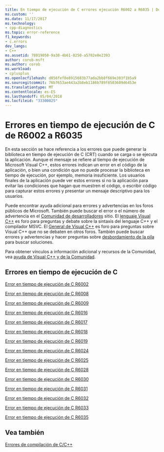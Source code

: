 ```yaml
---
title: En tiempo de ejecución de C errores ejecución R6002 a R6035 | Documentos de Microsoft
ms.custom: ''
ms.date: 11/17/2017
ms.technology:
- cpp-diagnostics
ms.topic: error-reference
f1_keywords:
- c.errors
dev_langs:
- C++
ms.assetid: 78019050-9a30-4b61-8250-a5702e0e2393
author: corob-msft
ms.author: corob
ms.workload:
- cplusplus
ms.openlocfilehash: d856fef8e8915683b77ada2bb8f669e303f1b5a9
ms.sourcegitcommit: 76b7653ae443a2b8eb1186b789f8503609d6453e
ms.translationtype: MT
ms.contentlocale: es-ES
ms.lasthandoff: 05/04/2018
ms.locfileid: "33300025"
---
```

# <a name="c-runtime-errors-r6002-through-r6035"></a>Errores en tiempo de ejecución de C de R6002 a R6035

En esta sección se hace referencia a los errores que puede generar la biblioteca en tiempo de ejecución de C (CRT) cuando se carga o se ejecuta la aplicación. Aunque el mensaje se refiere al tiempo de ejecución de Microsoft Visual C++, estos errores indican un error en el código de la aplicación, o bien una condición que no puede procesar la biblioteca en tiempo de ejecución, por ejemplo, memoria insuficiente. Los usuarios finales de la aplicación puede ver estos errores si no la aplicación para evitar las condiciones que hagan que muestren el código, o escribir código para capturar estos errores y presentar un mensaje descriptivo para los usuarios.

Puede encontrar ayuda adicional para errores y advertencias en los foros públicos de Microsoft. También puede buscar el error o el número de advertencia en el [Comunidad de desarrolladores](https://go.microsoft.com/fwlink/p/?linkid=820594) sitio. El [lenguaje Visual C++](http://go.microsoft.com/fwlink/p/?linkid=158195) es foro para preguntas y debate sobre la sintaxis del lenguaje C++ y el compilador MSVC. El [General de Visual C++](http://go.microsoft.com/fwlink/p/?linkid=158194) es foro para preguntas sobre Visual C++ que no se debaten en otros foros. También puede buscar errores y advertencias y hacer preguntas sobre [desbordamiento de la pila](http://stackoverflow.com/) para buscar soluciones.

Para obtener vínculos a información adicional y recursos de la Comunidad, vea [ayuda de Visual C++ y de la Comunidad](../../visual-cpp-help-and-community.md).

## <a name="c-runtime-errors"></a>Errores en tiempo de ejecución de C

[Error en tiempo de ejecución de C R6002](../../error-messages/tool-errors/c-runtime-error-r6002.md)

[Error en tiempo de ejecución de C R6008](../../error-messages/tool-errors/c-runtime-error-r6008.md)

[Error en tiempo de ejecución de C R6009](../../error-messages/tool-errors/c-runtime-error-r6009.md)

[Error en tiempo de ejecución de C R6016](../../error-messages/tool-errors/c-runtime-error-r6016.md)

[Error en tiempo de ejecución de C R6017](../../error-messages/tool-errors/c-runtime-error-r6017.md)

[Error en tiempo de ejecución de C R6018](../../error-messages/tool-errors/c-runtime-error-r6018.md)

[Error en tiempo de ejecución de C R6019](../../error-messages/tool-errors/c-runtime-error-r6019.md)

[Error en tiempo de ejecución de C R6024](../../error-messages/tool-errors/c-runtime-error-r6024.md)

[Error en tiempo de ejecución de C R6025](../../error-messages/tool-errors/c-runtime-error-r6025.md)

[Error en tiempo de ejecución de C R6028](../../error-messages/tool-errors/c-runtime-error-r6028.md)

[Error en tiempo de ejecución de C R6030](../../error-messages/tool-errors/c-runtime-error-r6030.md)

[Error en tiempo de ejecución de C R6031](../../error-messages/tool-errors/c-runtime-error-r6031.md)

[Error en tiempo de ejecución de C R6032](../../error-messages/tool-errors/c-runtime-error-r6032.md)

[Error en tiempo de ejecución de C R6033](../../error-messages/tool-errors/c-runtime-error-r6033.md)

[Error en tiempo de ejecución de C R6035](../../error-messages/tool-errors/c-runtime-error-r6035.md)

## <a name="see-also"></a>Vea también

[Errores de compilación de C/C++](../../error-messages/compiler-errors-1/c-cpp-build-errors.md)  